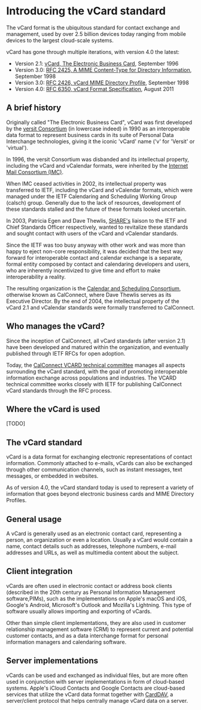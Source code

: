 # Introducing the vCard standard

The vCard format is the ubiquitous standard for contact exchange and
management, used by over 2.5 billion devices today ranging from mobile
devices to the largest cloud-scale systems.

vCard has gone through multiple iterations, with version 4.0 the latest:

* Version 2.1: [vCard, The Electronic Business Card](https://www.imc.org/pdi/vcard-21.txt), September 1996
* Version 3.0: [RFC 2425, A MIME Content-Type for Directory Information](https://tools.ietf.org/html/rfc2425), September 1998
* Version 3.0: [RFC 2426, vCard MIME Directory Profile](https://tools.ietf.org/html/rfc2426), September 1998
* Version 4.0: [RFC 6350, vCard Format Specification](https://tools.ietf.org/html/rfc6350), August 2011


## A brief history

Originally called "The Electronic Business Card", vCard was first
developed by the [versit Consortium](https://en.wikipedia.org/wiki/Versit_Consortium)
(in lowercase indeed) in 1990 as an interoperable data format to
represent business cards in its suite of Personal Data Interchange
technologies, giving it the iconic 'vCard' name ('v' for 'Versit' or
'virtual').

In 1996, the versit Consortium was disbanded and its intellectual property,
including the vCard and vCalendar formats, were inherited by the
[Internet Mail Consortium (IMC)](https://en.wikipedia.org/wiki/Internet_Mail_Consortium).

When IMC ceased activities in 2002, its intellectual property was
transferred to IETF, including the vCard and vCalendar formats, which
were managed under the IETF Calendaring and Scheduling Working Group
(calsch) group.  Generally due to the lack of resources, development of
these standards stalled and the future of these formats looked
uncertain.

In 2003, Patricia Egen and Dave Thewlis, [SHARE's](<https://en.wikipedia.org/wiki/SHARE_(computing)>)
liaison to the IETF and Chief Standards Officer respectively, wanted to
revitalize these standards and sought contact with users of the vCard
and vCalendar standards.

Since the IETF was too busy anyway with
other work and was more than happy to eject non-core responsibility, it
was decided that the best way forward for interoperable contact and
calendar exchange is a separate, formal entity composed by contact and
calendaring developers and users, who are inherently incentivized to
give time and effort to make interoperability a reality.

The resulting organization is the [Calendar and Scheduling
Consortium](https://www.calconnect.org), otherwise known as CalConnect,
where Dave Thewlis serves as its Executive Director.
By the end of 2004, the intellectual property of the vCard 2.1 and
vCalendar standards were formally transferred to CalConnect.


## Who manages the vCard?

Since the inception of CalConnect, all vCard standards (after version
2.1) have been developed and matured within the organization, and
eventually published through IETF RFCs for open adoption.

Today, the [CalConnect VCARD technical committee](https://www.calconnect.org/about/technical-committees/vcard-technical-committee)
manages all aspects surrounding the vCard standard, with the goal of
promoting interoperable information exchange across populations and
industries. The VCARD technical committee works closely with IETF for
publishing CalConnect vCard standards through the RFC process.


## Where the vCard is used

[TODO]

## The vCard standard

vCard is a data format for exchanging electronic representations of
contact information. Commonly attached to e-mails, vCards can also be
exchanged through other communication channels, such as instant
messages, text messages, or embedded in websites.

As of version 4.0, the vCard standard today is used to represent a
variety of information that goes beyond electronic business cards and
MIME Directory Profiles.


## General usage

A vCard is generally used as an electronic contact card, representing a
person, an organization or even a location. Usually a vCard would
contain a name, contact details such as addresses, telephone numbers,
e-mail addresses and URLs, as well as multimedia content about the
subject.


## Client integration

vCards are often used in electronic contact or address book clients
(described in the 20th century as Personal Information Management
software,PIMs), such as the implementations on Apple's macOS and
iOS, Google's Android, Microsoft's Outlook and Mozilla's Lightning. This
type of software usually allows importing and exporting of vCards.

Other than simple client implementations, they are also used in customer
relationship management software (CRM) to represent current and
potential customer contacts, and as a data interchange format for
personal information managers and calendaring software.


## Server implementations

vCards can be used and exchanged as individual files, but are more often
used in conjunction with server implementations in form of cloud-based
systems.
Apple's iCloud Contacts and Google Contacts are cloud-based services
that utilize the vCard data format together with
[CardDAV](../CalDAV/introduction), a server/client protocol that helps
centrally manage vCard data on a server.



